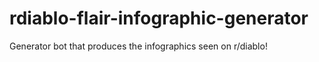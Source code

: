 rdiablo-flair-infographic-generator
===================================

Generator bot that produces the infographics seen on r/diablo!